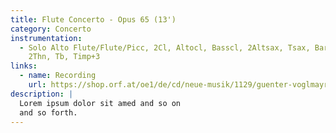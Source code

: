 ```yaml
---
title: Flute Concerto - Opus 65 (13')
category: Concerto
instrumentation:
  - Solo Alto Flute/Flute/Picc, 2Cl, Altocl, Basscl, 2Altsax, Tsax, Barsax, 4Hn,
    2Thn, Tb, Timp+3
links:
  - name: Recording
    url: https://shop.orf.at/oe1/de/cd/neue-musik/1129/guenter-voglmayr-on-air
description: |
  Lorem ipsum dolor sit amed and so on
  and so forth.
---
```

